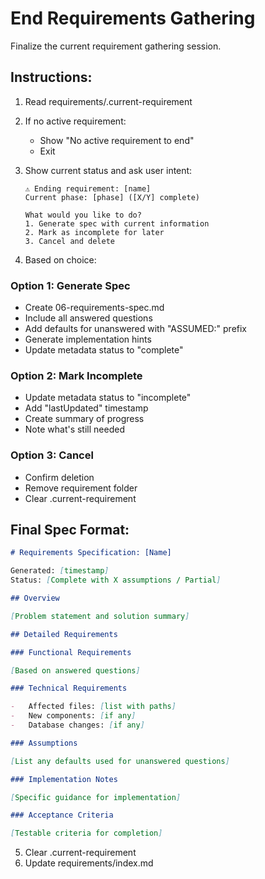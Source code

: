 # End Requirements Gathering

Finalize the current requirement gathering session.

## Instructions:

1. Read requirements/.current-requirement
2. If no active requirement:

    - Show "No active requirement to end"
    - Exit

3. Show current status and ask user intent:

    ```
    ⚠️ Ending requirement: [name]
    Current phase: [phase] ([X/Y] complete)

    What would you like to do?
    1. Generate spec with current information
    2. Mark as incomplete for later
    3. Cancel and delete
    ```

4. Based on choice:

### Option 1: Generate Spec

-   Create 06-requirements-spec.md
-   Include all answered questions
-   Add defaults for unanswered with "ASSUMED:" prefix
-   Generate implementation hints
-   Update metadata status to "complete"

### Option 2: Mark Incomplete

-   Update metadata status to "incomplete"
-   Add "lastUpdated" timestamp
-   Create summary of progress
-   Note what's still needed

### Option 3: Cancel

-   Confirm deletion
-   Remove requirement folder
-   Clear .current-requirement

## Final Spec Format:

```markdown
# Requirements Specification: [Name]

Generated: [timestamp]
Status: [Complete with X assumptions / Partial]

## Overview

[Problem statement and solution summary]

## Detailed Requirements

### Functional Requirements

[Based on answered questions]

### Technical Requirements

-   Affected files: [list with paths]
-   New components: [if any]
-   Database changes: [if any]

### Assumptions

[List any defaults used for unanswered questions]

### Implementation Notes

[Specific guidance for implementation]

### Acceptance Criteria

[Testable criteria for completion]
```

5. Clear .current-requirement
6. Update requirements/index.md
